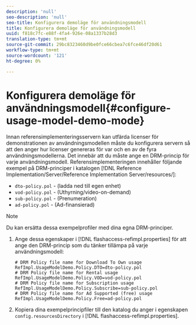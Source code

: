 ```yaml
---
description: 'null'
seo-description: 'null'
seo-title: Konfigurera demoläge för användningsmodell
title: Konfigurera demoläge för användningsmodell
uuid: f818c7fc-e88f-4fa4-926e-08a1337b28d3
translation-type: tm+mt
source-git-commit: 29bc8323460d9be0fce66cbea7c6fce46df20d61
workflow-type: tm+mt
source-wordcount: '121'
ht-degree: 0%

---
```



# Konfigurera demoläge för användningsmodell{#configure-usage-model-demo-mode}

Innan referensimplementeringsservern kan utfärda licenser för demonstrationen av användningsmodellen måste du konfigurera servern så att den anger hur licenser genereras för var och en av de fyra användningsmodellerna. Det innebär att du måste ange en DRM-princip för varje användningsmodell. Referensimplementeringen innehåller följande exempel på DRM-principer i katalogen [!DNL Reference Implementation/Server/Reference Implementation Server/resources/]:

* `dto-policy.pol` - (ladda ned till egen enhet)
* `vod-policy.pol` - (Uthyrning/video-on-demand)
* `sub-policy.pol` - (Prenumeration)
* `ad-policy.pol` - (Ad-finansierad)

>[!NOTE]
>
>Du kan ersätta dessa exempelprofiler med dina egna DRM-principer.

1. Ange dessa egenskaper i [!DNL flashaccess-refimpl.properties] för att ange den DRM-princip som du tänker tillämpa på varje användningsmodell:

   ```
   # DRM Policy file name for Download To Own usage 
   RefImpl.UsageModelDemo.Policy.DTO=dto-policy.pol 
   # DRM Policy file name for Rental usage 
   RefImpl.UsageModelDemo.Policy.VOD=vod-policy.pol 
   # DRM Policy file name for Subscription usage 
   RefImpl.UsageModelDemo.Policy.Subscribe=sub-policy.pol 
   # DRM Policy file name for Ad Supported (free) usage 
   RefImpl.UsageModelDemo.Policy.Free=ad-policy.pol
   ```

1. Kopiera dina exempelprincipfiler till den katalog du anger i egenskapen `config.resourcesDirectory` i [!DNL flashaccess-refimpl.properties].

